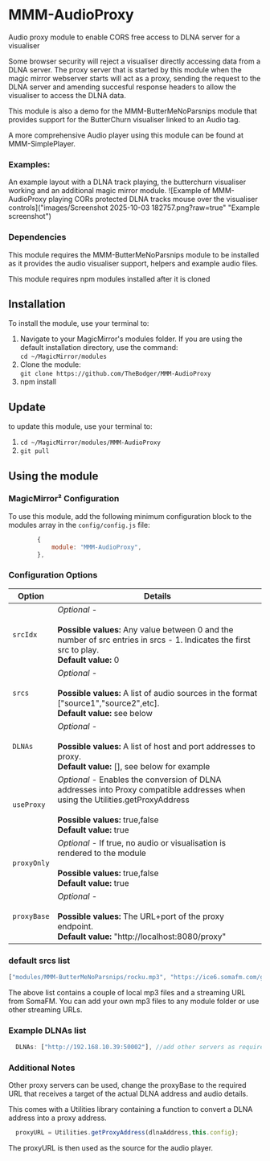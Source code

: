 # MMM-AudioProxy
Audio proxy module to enable CORS free access to DLNA server for a visualiser

Some browser security will reject a visualiser directly accessing data from a DLNA server. The proxy server that is started by this module when the magic mirror webserver starts will act as a proxy, sending the request to the DLNA server and amending succesful response headers to allow the visualiser to access the DLNA data.

This module is also a demo for the MMM-ButterMeNoParsnips module that provides support for the ButterChurn visualiser linked to an Audio tag. 

A more comprehensive Audio player using this module can be found at MMM-SimplePlayer.

### Examples:

An example layout with a DLNA track playing, the butterchurn visualiser working and an additional magic mirror module.
![Example of MMM-AudioProxy playing CORs protected DLNA tracks mouse over the visualiser controls]("images/Screenshot 2025-10-03 182757.png?raw=true" "Example screenshot")

### Dependencies

This module requires the MMM-ButterMeNoParsnips module to be installed as it provides the audio visualiser support, helpers and example audio files.

This module requires npm modules installed after it is cloned

## Installation
To install the module, use your terminal to:
1. Navigate to your MagicMirror's modules folder. If you are using the default installation directory, use the command:<br />`cd ~/MagicMirror/modules`
2. Clone the module:<br />`git clone https://github.com/TheBodger/MMM-AudioProxy `
3. npm install

## Update
to update this module, use your terminal to:
1. `cd ~/MagicMirror/modules/MMM-AudioProxy`
2. `git pull`

## Using the module

### MagicMirror² Configuration

To use this module, add the following minimum configuration block to the modules array in the `config/config.js` file:
```js
		{
			module: "MMM-AudioProxy",
		},
```

### Configuration Options

| Option                  | Details
|------------------------ |--------------
| `srcIdx`                | *Optional* - <br><br> **Possible values:** Any value between 0 and the number of src entries in srcs - 1. Indicates the first src to play.<br> **Default value:** 0
| `srcs`                | *Optional* - <br><br> **Possible values:** A list of audio sources in the format ["source1","source2",etc].<br> **Default value:** see below
| `DLNAs`                | *Optional* - <br><br> **Possible values:** A list of host and port addresses to proxy.<br> **Default value:** [], see below for example
| `useProxy`            |*Optional* -  Enables the conversion of DLNA addresses into Proxy compatible addresses when using the Utilities.getProxyAddress <br><br> **Possible values:** true,false <br> **Default value:** true
| `proxyOnly`            |*Optional* -  If true, no audio or visualisation is rendered to the module<br><br> **Possible values:** true,false <br> **Default value:** true
| `proxyBase`                | *Optional* - <br><br> **Possible values:** The URL+port of the proxy endpoint.<br> **Default value:** "http://localhost:8080/proxy"

### default srcs list
```js
["modules/MMM-ButterMeNoParsnips/rocku.mp3", "https://ice6.somafm.com/groovesalad-256-mp3", "modules/MMM-ButterMeNoParsnips/viper.mp3"],
```
The above list contains a couple of local mp3 files and a streaming URL from SomaFM. You can add your own mp3 files to any module folder or use other streaming URLs.

### Example DLNAs list
```js
  DLNAs: ["http://192.168.10.39:50002"], //add other servers as required here
  ```

### Additional Notes

Other proxy servers can be used, change the proxyBase to the required URL that receives a target of the actual DLNA address and audio details.

This comes with a Utilities library containing a function to convert a DLNA address into a proxy address.

```js
  proxyURL = Utilities.getProxyAddress(dlnaAddress,this.config);
```

The proxyURL is then used as the source for the audio player.
